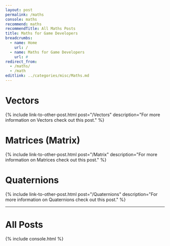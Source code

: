 ```yaml
---
layout: post
permalink: /maths
console: maths
recommend: maths
recommendTitle: All Maths Posts
title: Maths for Game Developers
breadcrumbs:
  - name: Home
    url: /
  - name: Maths for Game Developers
    url: #
redirect_from:
  - /maths/
  - /math
editlink: ../categories/misc/Maths.md
---
```


# Vectors
{% include link-to-other-post.html post="/Vectors" description="For more information on Vectors check out this post." %}

# Matrices (Matrix)
{% include link-to-other-post.html post="/Matrix" description="For more information on Matrices check out this post." %}

# Quaternions
{% include link-to-other-post.html post="/Quaternions" description="For more information on Quaternions check out this post." %}

---
# All Posts
<div>

{% include console.html %}
</div>
